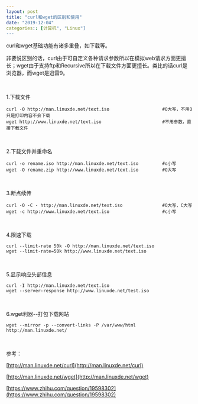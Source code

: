 ```yaml
---
layout: post
title: "curl和wget的区别和使用"
date: "2019-12-04"
categories:: [计算机", "Linux"]
---
```


curl和wget基础功能有诸多重叠，如下载等。

非要说区别的话，curl由于可自定义各种请求参数所以在模拟web请求方面更擅长；wget由于支持ftp和Recursive所以在下载文件方面更擅长。类比的话curl是浏览器，而wget是迅雷9。

 

1.下载文件

```
curl -O http://man.linuxde.net/text.iso                    #O大写，不用O只是打印内容不会下载
wget http://www.linuxde.net/text.iso                       #不用参数，直接下载文件
```

 

2.下载文件并重命名

```
curl -o rename.iso http://man.linuxde.net/text.iso         #o小写
wget -O rename.zip http://www.linuxde.net/text.iso         #O大写
```

 

3.断点续传

```
curl -O -C - http://man.linuxde.net/text.iso               #O大写，C大写
wget -c http://www.linuxde.net/text.iso                    #c小写
```

 

4.限速下载

```
curl --limit-rate 50k -O http://man.linuxde.net/text.iso
wget --limit-rate=50k http://www.linuxde.net/text.iso
```

 

5.显示响应头部信息

```
curl -I http://man.linuxde.net/text.iso
wget --server-response http://www.linuxde.net/test.iso
```

 

6.wget利器--打包下载网站

```
wget --mirror -p --convert-links -P /var/www/html http://man.linuxde.net/
```

 

参考：

[http://man.linuxde.net/curl](http://man.linuxde.net/curl)

[http://man.linuxde.net/wget](http://man.linuxde.net/wget)

[https://www.zhihu.com/question/19598302](https://www.zhihu.com/question/19598302)
